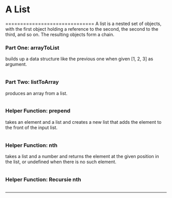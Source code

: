 # A List
==============================
A list is a nested set of objects, with the first object holding a reference to the second, the second to the third, and so on.
The resulting objects form a chain.  

### Part One: arrayToList
builds up a data structure like the previous one when given [1, 2, 3] as argument.  

```js

```

### Part Two: listToArray
produces an array from a list.  

```js

```

### Helper Function: prepend
takes an element and a list and creates a new list that adds the element to the front of the input list.  

```js

```

### Helper Function: nth
takes a list and a number and returns the element at the given position in the list, or undefined when there is no such element.

```js

```

### Helper Function: Recursie nth  
```js

```


---
